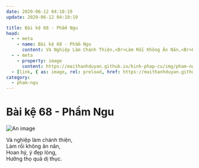 ```yaml
---
date: 2020-06-12 04:10:19
update: 2020-06-12 04:10:19

title: Bài kệ 68 - Phẩm Ngu
head:
  - - meta
    - name: Bài kệ 68 - Phẩm Ngu
      content: Và Nghiệp Làm Chánh Thiện,<Br>Làm Rồi Không Ăn Năn,<Br>Hoan Hỷ, Ý Đẹp Lòng,<Br>Hưởng Thọ Quả Dị Thục.<Br>
  - - meta
    - property: image
      content: https://maithanhduyan.github.io/kinh-phap-cu/img/pham-ngu/pham-ngu-068.jpg
  - [link, { as: image, rel: preload, href: https://maithanhduyan.github.io/kinh-phap-cu/img/pham-ngu/pham-ngu-068.jpg }]
category:
  - pham-ngu
---
```


# Bài kệ 68 - Phẩm Ngu

![An image](/img/pham-ngu/pham-ngu-068.jpg)

Và nghiệp làm chánh thiện,<br>Làm rồi không ăn năn,<br>Hoan hỷ, ý đẹp lòng,<br>Hưởng thọ quả dị thục.<br>

